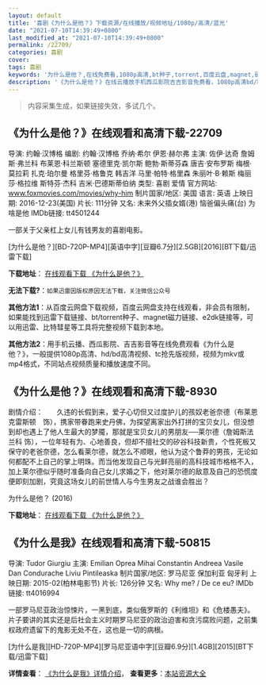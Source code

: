 ```yaml
---
layout: default
title: '喜剧《为什么是他？》下载资源/在线播放/视频地址/1080p/高清/蓝光'
date: "2021-07-10T14:39:49+0800"
last_modified_at: "2021-07-10T14:39:49+0800"
permalink: /22709/
categories: 喜剧
cover:
tags: 喜剧
keywords: '为什么是他？,在线免费看,1080p高清,bt种子,torrent,百度云盘,magnet,磁力链,迅雷下载资源'
description: '《为什么是他？》在线云播放手机西瓜影院吉吉影音免费看，1080p高清bd/hd未删减完整版和tc抢先枪版，mkv/mp4格式，附带bt/torrent种子、magnet/磁力链、百度云盘、网盘资源迅雷下载链接'
---
```


>内容采集生成，如果链接失效，多试几个。


## 《为什么是他？》在线观看和高清下载-22709

导演: 约翰·汉博格 编剧: 约翰·汉博格 乔纳·希尔 伊恩·赫尔弗 主演: 佐伊·达奇 詹姆斯·弗兰科 布莱恩·科兰斯顿 塞德里克·凯尔斯 鲍勃·斯蒂芬森 唐吉·安布罗斯 梅根·莫拉莉 扎克·珀尔曼 格里芬·格鲁克 韩吉洋 马里·帕特·格里森 朱丽叶·B·赖斯 梅丽莎·格拉维 斯特芬·杰科 吉米·巴德斯蒂伯纳 类型: 喜剧 爱情 官方网站: www.foxmovies.com/movies/why-him 制片国家/地区: 美国 语言: 英语 上映日期: 2016-12-23(美国) 片长: 111分钟 又名: 未来外父插女婿(港) 恼爸偏头痛(台) 为啥是他 IMDb链接: tt4501244

一部关于父亲杠上女儿有钱男友的喜剧电影。


[为什么是他？][BD-720P-MP4][英语中字][豆瓣6.7分][2.5GB][2016][BT下载/迅雷下载]

**下载地址**： [在线观看下载 《为什么是他？》](https://www.btdx8.com/torrent/why_him_2016.html) 


**无法下载?**：`如果迅雷因版权原因无法下载，关注微信公众号 `

**其他方法1**：从百度云网盘下载视频，百度云网盘支持在线观看，非会员有限制，如果能找到迅雷下载链接、bt/torrent种子、magnet磁力链接、e2dk链接等，可以用迅雷、比特彗星等工具将完整视频下载到本地。

**其他方法2**：用手机云播、西瓜影院、吉吉影音等在线免费观看《为什么是他？》，一般提供1080p高清、hd/bd高清视频、tc抢先版视频，视频为mkv或mp4格式，不同站点视频质量和播放速度不同。


## 《为什么是他？》在线观看和高清下载-8930

剧情介绍：　　久违的长假到来，爱子心切但又过度护儿的孩奴老爸奈德（布莱恩克雷斯顿　饰），携家带眷跑来史丹佛，为探望离家出外打拼的宝贝女儿，但没想到却也遇上了他人生最大的梦魇，那就是宝贝女儿的男朋友──莱尔德（詹姆斯法兰科 饰），一位年轻有为、心地善良，但却不擅社交的矽谷科技新贵，个性死板又保守的老爸奈德，怎么看莱尔德，就怎么不顺眼，他认为这个鲁莽的男孩，无论如何都配不上自己的掌上明珠。而当他发现自己与光鲜亮丽的高科技城市格格不入，加上莱尔德似乎随时准备向自己女儿求婚之下，他对莱尔德的敌意及自己的恐慌度便即刻加剧，究竟这场女儿的前世情人与今生男友之战谁会胜出？


为什么是他？ (2016)

**下载地址**： [在线观看下载 《为什么是他？》](https://www.btbtdy.me/btdy/dy10182.html) 


## 《为什么是我》在线观看和高清下载-50815

导演: Tudor Giurgiu 主演: Emilian Oprea Mihai Constantin Andreea Vasile Dan Condurache Liviu Pintileaska 制片国家/地区: 罗马尼亚 保加利亚 匈牙利 上映日期: 2015-02(柏林电影节) 片长: 126分钟 又名: Why me? / De ce eu? IMDb链接: tt4016994

一部罗马尼亚政治惊悚片，一黑到底，类似俄罗斯的《利维坦》和《危楼愚夫》。片子要讲的其实还是后社会主义时期罗马尼亚的政治迫害和贪污腐败问题，之前集权政府遗留下的鬼影无处不在，这也是一切的病根。


[为什么是我][HD-720P-MP4][罗马尼亚语中字][豆瓣6.9分][1.4GB][2015][BT下载/迅雷下载]

**详情查看**： [《为什么是我》详情介绍](/movie/50815/)， **查看更多**：[本站资源大全](/movie/t/all/)

